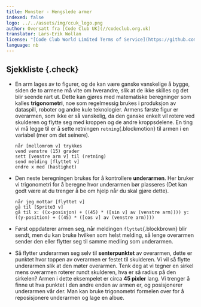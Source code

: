 ```yaml
---
title: Monster - Hengslede armer
indexed: false
logo: ../../assets/img/ccuk_logo.png
author: Oversatt fra [Code Club UK](//codeclub.org.uk)
translator: Lars-Erik Wollan
license: "[Code Club World Limited Terms of Service](https://github.com/CodeClub/scratch-curriculum/blob/master/LICENSE.md)"
language: nb
---
```


## Sjekkliste {.check}

+ En arm lages av to figurer, og de kan være ganske vanskelige å
  bygge, siden de to armene må vite om hverandre, slik at de ikke
  skilles og det blir seende rart ut. Dette kan gjøres med matematiske
  beregninger som kalles **trigonometri**, noe som regelmessig brukes
  i produksjon av dataspill, roboter og andre kule teknologier. Armens
  første figur er overarmen, som ikke er så vanskelig, da den ganske
  enkelt vil rotere ved skulderen og flytte seg med kroppen og de
  andre kroppsdelene. En ting vi må legge til er å sette retningen
  `retning`{.blockmotion} til armen i en variabel (mer om det
  seinere).

  ```blocks
  når [mellomrom v] trykkes
  vend venstre (15) grader
  sett [venstre arm v] til (retning)
  send melding [flyttet v]
  endre x med (hastighet)
  ```

+ Den neste beregningen brukes for å kontrollere **underarmen**. Her
  bruker vi trigonometri for å beregne hvor underarmen bør plasseres
  (Det kan godt være at du trenger å be om hjelp når du skal gjøre
  dette).

  ```blocks
  når jeg mottar [flyttet v]
  gå til [Sprite3 v]
  gå til x: ((x-posisjon) + ((45) * ([sin v] av (venstre arm)))) y: ((y-position) + ((45) * ([cos v] av (venstre arm))))
  ```

+ Først oppdaterer armen seg, når meldingen `flyttet`{.blockbrown}
  blir sendt, men du kan bruke hvilken som helst melding, så lenge
  overarmen sender den eller flytter seg til samme medling som
  underarmen.

+ Så flytter underarmen seg selv til **senterpunktet** av overarmen,
  dette er punktet hvor toppen av overarmen er festet til
  skulderen. Vi vil så flytte underarmen slik at den møter
  overarmen. Tenk deg at vi tegner en sirkel mens overarmen roterer
  rundt skulderen, hva er så radius på den sirkelen? Armen i dette
  eksempelet er circa **45 pixler** lang. Vi trenger å finne ut hva
  punktet i den andre enden av armen er, og posisjonerer underarmen
  vår der. Man kan bruke trigonometri formelen over for å
  reposisjonere underarmen og lage en albue.
